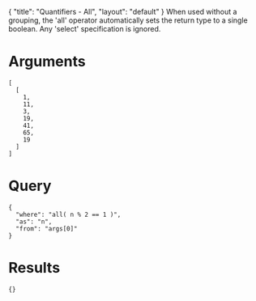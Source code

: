 {
	"title": "Quantifiers - All",
	"layout": "default"
}
When used without a grouping, the 'all' operator automatically sets the return type to a single boolean. Any 'select' specification is ignored.
# Arguments
	[
	  [
	    1, 
	    11, 
	    3, 
	    19, 
	    41, 
	    65, 
	    19
	  ]
	]
# Query
	{
	  "where": "all( n % 2 == 1 )", 
	  "as": "n", 
	  "from": "args[0]"
	}
# Results
	{}
